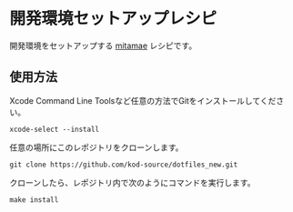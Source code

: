 # 開発環境セットアップレシピ

開発環境をセットアップする [mitamae](https://github.com/itamae-kitchen/mitamae) レシピです。

## 使用方法

Xcode Command Line Toolsなど任意の方法でGitをインストールしてください。

```
xcode-select --install
```

任意の場所にこのレポジトリをクローンします。

```
git clone https://github.com/kod-source/dotfiles_new.git
```

クローンしたら、レポジトリ内で次のようにコマンドを実行します。

```
make install
```
